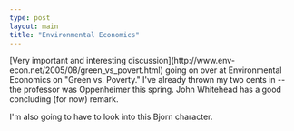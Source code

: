 ```yaml
---
type: post
layout: main
title: "Environmental Economics"
---
```

[Very important and interesting discussion](http://www.env-
econ.net/2005/08/green_vs_povert.html) going on over at Environmental
Economics on "Green vs. Poverty." I've already thrown my two cents in -- the
professor was Oppenheimer this spring. John Whitehead has a good concluding
(for now) remark.

  
I'm also going to have to look into this Bjorn character.

